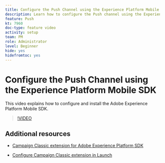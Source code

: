 ```yaml
---
title: Configure the Push Channel using the Experience Platform Mobile SDK 
description: Learn how to configure the Push channel using the Experience Cloud Mobile SDK. 
feature: Push
kt: 7960
doc-type: feature video
activity: setup
team: PM
role: Administrator
level: Beginner
hide: yes
hidefromtoc: yes
---
```


# Configure the Push Channel using the Experience Platform Mobile SDK 

This video explains how to configure and install the Adobe Experience Platform Mobile SDK.

>[!VIDEO](https://video.tv.adobe.com/v/27699?quality=12)


## Additional resources

* [Campaign Classic extension for Adobe Experience Platform SDK](https://helpx-internal.corp.adobe.com/content/help/en/campaign/kb/acc-aep-extension.html)

* [Configure Campaign Classic extension in Launch](https://aep-sdks.gitbook.io/docs/using-mobile-extensions/adobe-campaignclassic)
